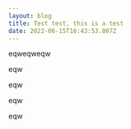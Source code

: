 ```yaml
---
layout: blog
title: Test test, this is a test
date: 2022-06-15T16:43:53.807Z
---
```

eqweqweqw

eqw

eqw

eqw

eqw